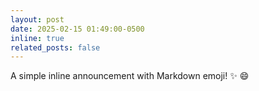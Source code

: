 ```yaml
---
layout: post
date: 2025-02-15 01:49:00-0500
inline: true
related_posts: false
---
```


A simple inline announcement with Markdown emoji! :sparkles: :smile:
